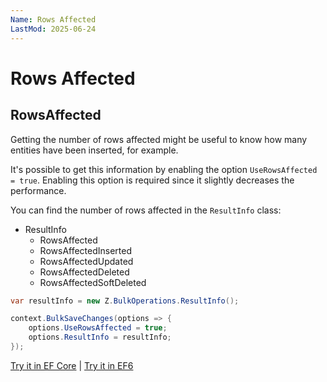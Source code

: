 ```yaml
---
Name: Rows Affected
LastMod: 2025-06-24
---
```


# Rows Affected

## RowsAffected

Getting the number of rows affected might be useful to know how many entities have been inserted, for example.

It's possible to get this information by enabling the option `UseRowsAffected = true`. Enabling this option is required since it slightly decreases the performance.

You can find the number of rows affected in the `ResultInfo` class:

- ResultInfo
   - RowsAffected
   - RowsAffectedInserted
   - RowsAffectedUpdated
   - RowsAffectedDeleted
   - RowsAffectedSoftDeleted

```csharp
var resultInfo = new Z.BulkOperations.ResultInfo();

context.BulkSaveChanges(options => {
	options.UseRowsAffected = true;
	options.ResultInfo = resultInfo;
});
```

[Try it in EF Core](https://dotnetfiddle.net/PeKp75) | [Try it in EF6](https://dotnetfiddle.net/ZZdWD9)